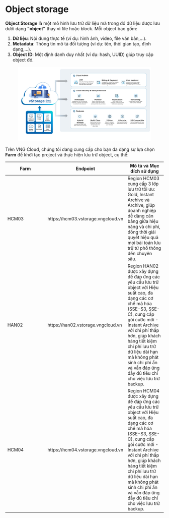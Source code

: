 # Object storage

**Object Storage** là một mô hình lưu trữ dữ liệu mà trong đó dữ liệu được lưu dưới dạng **"object"** thay vì file  hoặc block. Mỗi object bao gồm:

1. **Dữ liệu**: Nội dung thực tế (ví dụ: hình ảnh, video, file văn bản,...).
2. **Metadata**: Thông tin mô tả đối tượng (ví dụ: tên, thời gian tạo, định dạng,...).
3. **Object ID**: Một định danh duy nhất (ví dụ: hash, UUID) giúp truy cập object đó.

<figure><img src="../../.gitbook/assets/image (3) (1) (1) (1) (1) (1).png" alt=""><figcaption></figcaption></figure>

Trên VNG Cloud, chúng tôi đang cung cấp cho bạn đa dạng sự lựa chọn **Farm** để khởi tạo project và thực hiện lưu trữ object, cụ thể:

<table><thead><tr><th width="113.54547119140625">Farm</th><th>Endpoint</th><th>Mô tả và Mục đích sử dụng</th></tr></thead><tbody><tr><td>HCM03</td><td>https://hcm03.vstorage.vngcloud.vn</td><td>Region HCM03 cung cấp 3 lớp lưu trữ tối ưu: Gold, Instant Archive và Archive, giúp doanh nghiệp dễ dàng cân bằng giữa hiệu năng và chi phí, đồng thời giải quyết hiệu quả mọi bài toán lưu trữ từ phổ thông đến chuyên sâu.</td></tr><tr><td>HAN02</td><td>https://han02.vstorage.vngcloud.vn</td><td>Region HAN02 được xây dựng để đáp ứng các yêu cầu lưu trữ object với Hiệu suất cao, đa dạng các cơ chế mã hóa (SSE-S3, SSE-C), cung cấp gói cước mới - Instant Archive với chi phí thấp hơn, giúp khách hàng tiết kiệm chi phí lưu trữ dữ liệu dài hạn mà không phát sinh chi phí ẩn và vẫn đáp ứng đầy đủ tiêu chí cho việc lưu trữ backup.</td></tr><tr><td>HCM04</td><td>https://hcm04.vstorage.vngcloud.vn</td><td>Region HCM04 được xây dựng để đáp ứng các yêu cầu lưu trữ object với Hiệu suất cao, đa dạng các cơ chế mã hóa (SSE-S3, SSE-C), cung cấp gói cước mới - Instant Archive với chi phí thấp hơn, giúp khách hàng tiết kiệm chi phí lưu trữ dữ liệu dài hạn mà không phát sinh chi phí ẩn và vẫn đáp ứng đầy đủ tiêu chí cho việc lưu trữ backup.</td></tr></tbody></table>
